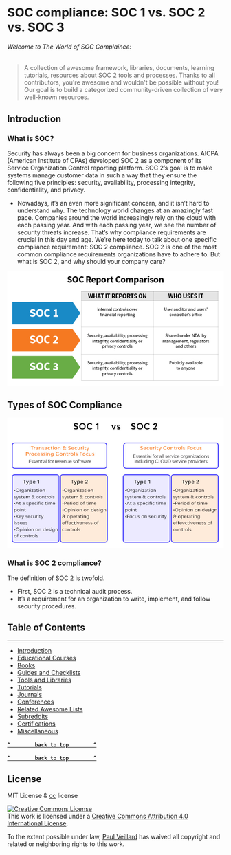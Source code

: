 # SOC compliance: SOC 1 vs. SOC 2 vs. SOC 3

###### Welcome to The World of SOC Complaince:
> A collection of awesome framework, libraries, documents, learning tutorials, resources about SOC 2 tools and processes.
> Thanks to all contributors, you're awesome and wouldn't be possible without you! Our goal is to build a categorized community-driven collection of very well-known resources.

## Introduction

### What is SOC?
Security has always been a big concern for business organizations. AICPA (American Institute of CPAs) developed SOC 2 as a component of its Service Organization Control reporting platform. SOC 2’s goal is to make systems manage customer data in such a way that they ensure the following five principles: security, availability, processing integrity, confidentiality, and privacy.

 - Nowadays, it’s an even more significant concern, and it isn’t hard to understand why. The technology world changes at an amazingly fast pace. Companies around the world increasingly rely on the cloud with each passing year. And with each passing year, we see the number of security threats increase. That’s why compliance requirements are crucial in this day and age. We’re here today to talk about one specific compliance requirement: SOC 2 compliance. SOC 2 is one of the most common compliance requirements organizations have to adhere to. But what is SOC 2, and why should your company care?

![soc-compliance](https://github.com/paulveillard/cybersecurity-soc-compliance/blob/main/img/SOC-report-comparison-table.jpg)



## Types of SOC Compliance

![compliance](https://github.com/paulveillard/cybersecurity-soc-compliance/blob/main/img/soc2-compliance.jpg)



### What is SOC 2 compliance?
The definition of SOC 2 is twofold. 

*  First, SOC 2 is a technical audit process. 
*  It’s a requirement for an organization to write, implement, and follow security procedures.



## Table of Contents
---
* [Introduction](#introduction)
* [Educational Courses](#educational-courses)
* [Books](#books)
* [Guides and Checklists](#guides-and-checklists)
* [Tools and Libraries](#tools-and-libraries)
* [Tutorials](#tutorials)
* [Journals](#journals)
* [Conferences](#conferences)
* [Related Awesome Lists](#related-awesome-lists)
* [Subreddits](#subreddits)
* [Certifications](#certifications)
* [Miscellaneous](#miscellaneous)

**[`^        back to top        ^`](#)**


**[`^        back to top        ^`](#)**

## License
MIT License & [cc](https://creativecommons.org/licenses/by/4.0/) license

<a rel="license" href="http://creativecommons.org/licenses/by/4.0/"><img alt="Creative Commons License" style="border-width:0" src="https://i.creativecommons.org/l/by/4.0/88x31.png" /></a><br />This work is licensed under a <a rel="license" href="http://creativecommons.org/licenses/by/4.0/">Creative Commons Attribution 4.0 International License</a>.

To the extent possible under law, [Paul Veillard](https://github.com/paulveillard/) has waived all copyright and related or neighboring rights to this work.
